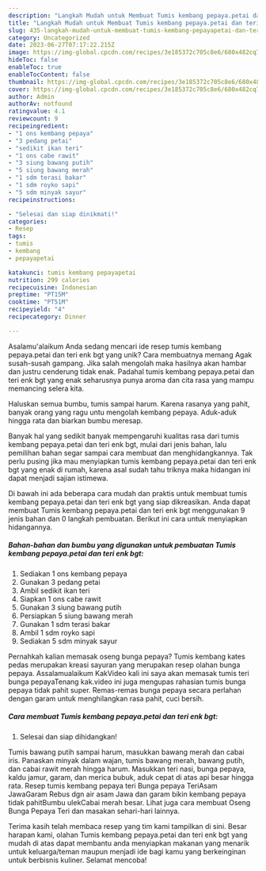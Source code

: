 ```yaml
---
description: "Langkah Mudah untuk Membuat Tumis kembang pepaya.petai dan teri enk bgt{ yang Enak"
title: "Langkah Mudah untuk Membuat Tumis kembang pepaya.petai dan teri enk bgt{ yang Enak"
slug: 435-langkah-mudah-untuk-membuat-tumis-kembang-pepayapetai-dan-teri-enk-bgt-yang-enak
category: Uncategorized
date: 2023-06-27T07:17:22.215Z
image: https://img-global.cpcdn.com/recipes/3e185372c705c8e6/680x482cq70/tumis-kembang-pepayapetai-dan-teri-enk-bgt-foto-resep-utama.jpg
hideToc: false
enableToc: true
enableTocContent: false
thumbnail: https://img-global.cpcdn.com/recipes/3e185372c705c8e6/680x482cq70/tumis-kembang-pepayapetai-dan-teri-enk-bgt-foto-resep-utama.jpg
cover: https://img-global.cpcdn.com/recipes/3e185372c705c8e6/680x482cq70/tumis-kembang-pepayapetai-dan-teri-enk-bgt-foto-resep-utama.jpg
author: Admin
authorAv: notfound
ratingvalue: 4.1
reviewcount: 9
recipeingredient:
- "1 ons kembang pepaya"
- "3 pedang petai"
- "sedikit ikan teri"
- "1 ons cabe rawit"
- "3 siung bawang putih"
- "5 siung bawang merah"
- "1 sdm terasi bakar"
- "1 sdm royko sapi"
- "5 sdm minyak sayur"
recipeinstructions:

- "Selesai dan siap dinikmati!"
categories:
- Resep
tags:
- tumis
- kembang
- pepayapetai

katakunci: tumis kembang pepayapetai 
nutrition: 299 calories
recipecuisine: Indonesian
preptime: "PT15M"
cooktime: "PT51M"
recipeyield: "4"
recipecategory: Dinner

---
```



Asalamu'alaikum Anda sedang mencari ide resep tumis kembang pepaya.petai dan teri enk bgt yang unik? Cara membuatnya memang Agak susah-susah gampang. Jika salah mengolah maka hasilnya akan hambar dan justru cenderung tidak enak. Padahal tumis kembang pepaya.petai dan teri enk bgt yang enak seharusnya punya aroma dan cita rasa yang mampu memancing selera kita.


Haluskan semua bumbu, tumis sampai harum. Karena rasanya yang pahit, banyak orang yang ragu untu mengolah kembang pepaya. Aduk-aduk hingga rata dan biarkan bumbu meresap.

Banyak hal yang sedikit banyak mempengaruhi kualitas rasa dari tumis kembang pepaya.petai dan teri enk bgt, mulai dari jenis bahan, lalu pemilihan bahan segar sampai cara membuat dan menghidangkannya. Tak perlu pusing jika mau menyiapkan tumis kembang pepaya.petai dan teri enk bgt yang enak di rumah, karena asal sudah tahu triknya maka hidangan ini dapat menjadi sajian istimewa.


Di bawah ini ada beberapa cara mudah dan praktis untuk membuat tumis kembang pepaya.petai dan teri enk bgt yang siap dikreasikan. Anda dapat membuat Tumis kembang pepaya.petai dan teri enk bgt menggunakan 9 jenis bahan dan 0 langkah pembuatan. Berikut ini cara untuk menyiapkan hidangannya.

<!--inarticleads1-->

##### Bahan-bahan dan bumbu yang digunakan untuk pembuatan Tumis kembang pepaya.petai dan teri enk bgt:

1. Sediakan 1 ons kembang pepaya
1. Gunakan 3 pedang petai
1. Ambil sedikit ikan teri
1. Siapkan 1 ons cabe rawit
1. Gunakan 3 siung bawang putih
1. Persiapkan 5 siung bawang merah
1. Gunakan 1 sdm terasi bakar
1. Ambil 1 sdm royko sapi
1. Sediakan 5 sdm minyak sayur


Pernahkah kalian memasak oseng bunga pepaya? Tumis kembang kates pedas merupakan kreasi sayuran yang merupakan resep olahan bunga pepaya. Assalamualaikum KakVideo kali ini saya akan memasak tumis teri bunga pepayaTenang kak.video ini juga mengupas rahasian tumis bunga pepaya tidak pahit super. Remas-remas bunga pepaya secara perlahan dengan garam untuk menghilangkan rasa pahit, cuci bersih. 

<!--inarticleads2-->

##### Cara membuat Tumis kembang pepaya.petai dan teri enk bgt:


1. Selesai dan siap dihidangkan!

Tumis bawang putih sampai harum, masukkan bawang merah dan cabai iris. Panaskan minyak dalam wajan, tumis bawang merah, bawang putih, dan cabai rawit merah hingga harum. Masukkan teri nasi, bunga pepaya, kaldu jamur, garam, dan merica bubuk, aduk cepat di atas api besar hingga rata. Resep tumis kembang pepaya teri Bunga pepaya TeriAsam JawaGaram Rebus dgn air asam Jawa dan garam bikin kembang pepaya tidak pahitBumbu ulekCabai merah besar. Lihat juga cara membuat Oseng Bunga Pepaya Teri dan masakan sehari-hari lainnya. 

Terima kasih telah membaca resep yang tim kami tampilkan di sini. Besar harapan kami, olahan Tumis kembang pepaya.petai dan teri enk bgt yang mudah di atas dapat membantu anda menyiapkan makanan yang menarik untuk keluarga/teman maupun menjadi ide bagi kamu yang berkeinginan untuk berbisnis kuliner. Selamat mencoba!
